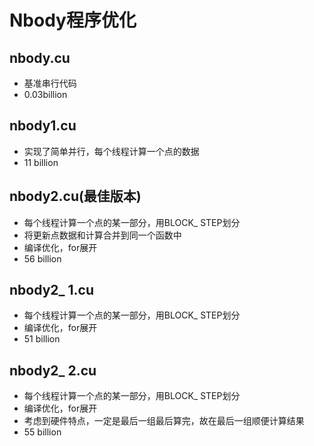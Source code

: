 # Nbody程序优化

## nbody.cu
- 基准串行代码
- 0.03billion
## nbody1.cu
- 实现了简单并行，每个线程计算一个点的数据
- 11 billion
## nbody2.cu(最佳版本)
- 每个线程计算一个点的某一部分，用BLOCK_ STEP划分
- 将更新点数据和计算合并到同一个函数中
- 编译优化，for展开
- 56 billion
## nbody2_ 1.cu
- 每个线程计算一个点的某一部分，用BLOCK_ STEP划分
- 编译优化，for展开
- 51 billion
## nbody2_ 2.cu
- 每个线程计算一个点的某一部分，用BLOCK_ STEP划分
- 编译优化，for展开
- 考虑到硬件特点，一定是最后一组最后算完，故在最后一组顺便计算结果
- 55 billion
